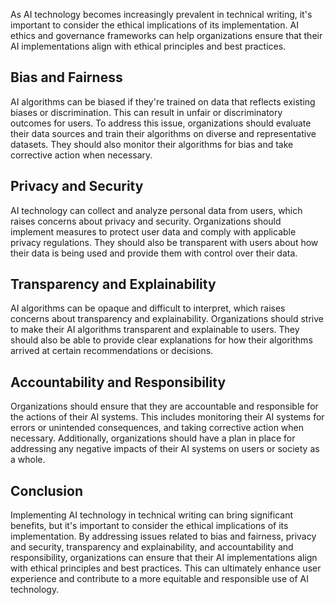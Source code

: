 
As AI technology becomes increasingly prevalent in technical writing, it's important to consider the ethical implications of its implementation. AI ethics and governance frameworks can help organizations ensure that their AI implementations align with ethical principles and best practices.

Bias and Fairness
-----------------

AI algorithms can be biased if they're trained on data that reflects existing biases or discrimination. This can result in unfair or discriminatory outcomes for users. To address this issue, organizations should evaluate their data sources and train their algorithms on diverse and representative datasets. They should also monitor their algorithms for bias and take corrective action when necessary.

Privacy and Security
--------------------

AI technology can collect and analyze personal data from users, which raises concerns about privacy and security. Organizations should implement measures to protect user data and comply with applicable privacy regulations. They should also be transparent with users about how their data is being used and provide them with control over their data.

Transparency and Explainability
-------------------------------

AI algorithms can be opaque and difficult to interpret, which raises concerns about transparency and explainability. Organizations should strive to make their AI algorithms transparent and explainable to users. They should also be able to provide clear explanations for how their algorithms arrived at certain recommendations or decisions.

Accountability and Responsibility
---------------------------------

Organizations should ensure that they are accountable and responsible for the actions of their AI systems. This includes monitoring their AI systems for errors or unintended consequences, and taking corrective action when necessary. Additionally, organizations should have a plan in place for addressing any negative impacts of their AI systems on users or society as a whole.

Conclusion
----------

Implementing AI technology in technical writing can bring significant benefits, but it's important to consider the ethical implications of its implementation. By addressing issues related to bias and fairness, privacy and security, transparency and explainability, and accountability and responsibility, organizations can ensure that their AI implementations align with ethical principles and best practices. This can ultimately enhance user experience and contribute to a more equitable and responsible use of AI technology.
